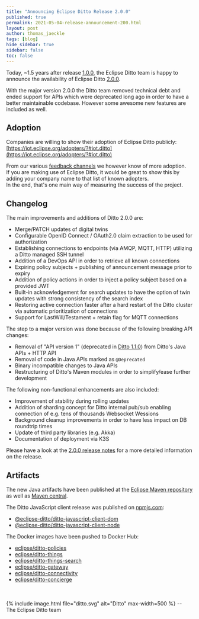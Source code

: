 ```yaml
---
title: "Announcing Eclipse Ditto Release 2.0.0"
published: true
permalink: 2021-05-04-release-announcement-200.html
layout: post
author: thomas_jaeckle
tags: [blog]
hide_sidebar: true
sidebar: false
toc: false
---
```


Today, ~1.5 years after release [1.0.0](2019-12-12-release-announcement-100.html), the Eclipse Ditto team is happy to 
announce the availability of Eclipse Ditto [2.0.0](https://projects.eclipse.org/projects/iot.ditto/releases/2.0.0).

With the major version 2.0.0 the Ditto team removed technical debt and ended support for APIs which were deprecated 
long ago in order to have a better maintainable codebase. However some awesome new features are included as well.


## Adoption

Companies are willing to show their adoption of Eclipse Ditto publicly: [https://iot.eclipse.org/adopters/?#iot.ditto](https://iot.eclipse.org/adopters/?#iot.ditto)

From our various [feedback channels](feedback.html) we however know of more adoption.  
If you are making use of Eclipse Ditto, it would be great to show this by adding your company name to that list of 
known adopters.  
In the end, that's one main way of measuring the success of the project.


## Changelog

The main improvements and additions of Ditto 2.0.0 are:

* Merge/PATCH updates of digital twins
* Configurable OpenID Connect / OAuth2.0 claim extraction to be used for authorization
* Establishing connections to endpoints (via AMQP, MQTT, HTTP) utilizing a Ditto managed SSH tunnel
* Addition of a DevOps API in order to retrieve all known connections
* Expiring policy subjects + publishing of announcement message prior to expiry
* Addition of policy actions in order to inject a policy subject based on a provided JWT
* Built-in acknowledgement for search updates to have the option of twin updates with strong consistency of the search index
* Restoring active connection faster after a hard restart of the Ditto cluster via automatic prioritization of connections
* Support for LastWill/Testament + retain flag for MQTT connections

The step to a major version was done because of the following breaking API changes:

* Removal of "API version 1" (deprecated in [Ditto 1.1.0](release_notes_110.html#deprecations))
  from Ditto's Java APIs + HTTP API
* Removal of code in Java APIs marked as `@Deprecated`
* Binary incompatible changes to Java APIs
* Restructuring of Ditto's Maven modules in order to simplify/ease further development

The following non-functional enhancements are also included:

* Improvement of stability during rolling updates
* Addition of sharding concept for Ditto internal pub/sub enabling connection of e.g. tens of thousands Websocket Wessions
* Background cleanup improvements in order to have less impact on DB roundtrip times
* Update of third party libraries (e.g. Akka)
* Documentation of deployment via K3S

Please have a look at the [2.0.0 release notes](release_notes_200.html) for a more detailed information on the release.


## Artifacts

The new Java artifacts have been published at the [Eclipse Maven repository](https://repo.eclipse.org/content/repositories/ditto/)
as well as [Maven central](https://repo1.maven.org/maven2/org/eclipse/ditto/).

The Ditto JavaScript client release was published on [npmjs.com](https://www.npmjs.com/~eclipse_ditto):
* [@eclipse-ditto/ditto-javascript-client-dom](https://www.npmjs.com/package/@eclipse-ditto/ditto-javascript-client-dom)
* [@eclipse-ditto/ditto-javascript-client-node](https://www.npmjs.com/package/@eclipse-ditto/ditto-javascript-client-node)


The Docker images have been pushed to Docker Hub:
* [eclipse/ditto-policies](https://hub.docker.com/r/eclipse/ditto-policies/)
* [eclipse/ditto-things](https://hub.docker.com/r/eclipse/ditto-things/)
* [eclipse/ditto-things-search](https://hub.docker.com/r/eclipse/ditto-things-search/)
* [eclipse/ditto-gateway](https://hub.docker.com/r/eclipse/ditto-gateway/)
* [eclipse/ditto-connectivity](https://hub.docker.com/r/eclipse/ditto-connectivity/)
* [eclipse/ditto-concierge](https://hub.docker.com/r/eclipse/ditto-concierge/)

<br/>
<br/>
{% include image.html file="ditto.svg" alt="Ditto" max-width=500 %}
--<br/>
The Eclipse Ditto team
